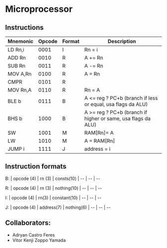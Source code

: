 # Microprocessor

## Instructions

| Mnemonic   | Opcode | Format | Description
| --         |--      |--      | --
| LD Rn,i    | 0001   |  I     | Rn = i
| ADD Rn     | 0010   |  R     | A += Rn
| SUB Rn     | 0011   |  R     | A -= Rn
| MOV A,Rn   | 0100   |  R     | A = Rn
| CMPR       | 0101   |  R     | 
| MOV Rn,A   | 0110   |  R     | Rn = A
| BLE b      | 0111   |  B     | A <= reg ? PC+b (branch if less or equal, usa flags da ALU) 
| BHS b      | 1000   |  B     | A >= reg ? PC+b (branch if higher or same, usa flags da ALU)
| SW         | 1001   |  M     | RAM[Rn]= A
| LW         | 1010   |  M     | A =  RAM[Rn]
| JUMP i     | 1111   |  J     | address = i

## Instruction formats

B:
| opcode (4) | rn (3) | consts(10) 
| --      | --    | --  

R:
| opcode (4) | rn (3) | nothing(10)
| --      | --    | --    

I: 
| opcode (4)  | rn(3) | constant(10)
| --      | --    | --

J: 
| opcode (4)  | address(7) | nothing(6)
| --      | --    | --

## Collaborators:
- Adryan Castro Feres
- Vitor Kenji Zoppo Yamada
